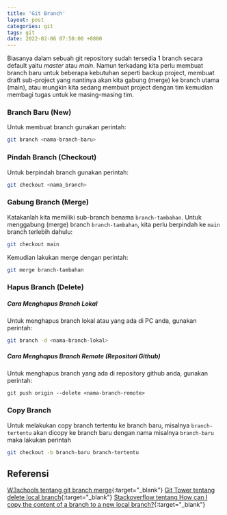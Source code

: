 ```yaml
---
title: 'Git Branch'
layout: post
categories: git
tags: git
date: 2022-02-06 07:50:00 +0800
---
```


Biasanya dalam sebuah git repository sudah tersedia 1 branch secara default yaitu _master_ atau _main_. Namun terkadang kita perlu membuat branch baru untuk beberapa kebutuhan seperti backup project, membuat draft sub-project yang nantinya akan kita gabung (merge) ke branch utama (main), atau mungkin kita sedang membuat project dengan tim kemudian membagi tugas untuk ke masing-masing tim.

### Branch Baru (New)
Untuk membuat branch gunakan perintah:
```bash
git branch <nama-branch-baru>
```
### Pindah Branch (Checkout)
Untuk berpindah branch gunakan perintah:
```bash
git checkout <nama_branch>
```
### Gabung Branch (Merge)
Katakanlah kita memiliki sub-branch benama `branch-tambahan`.
Untuk menggabung (merge) branch `branch-tambahan`, kita perlu berpindah ke `main` branch terlebih dahulu:
```bash
git checkout main
```
Kemudian lakukan merge dengan perintah:
```bash
git merge branch-tambahan
```
### Hapus Branch (Delete)
##### Cara Menghapus Branch Lokal
Untuk menghapus branch lokal atau yang ada di PC anda, gunakan perintah:
```bash
git branch -d <nama-branch-lokal>
```
##### Cara Menghapus Branch Remote (Repositori Github)
Untuk menghapus branch yang ada di repository github anda, gunakan perintah:
```
git push origin --delete <nama-branch-remote>
```

### Copy Branch 
Untuk melakukan copy branch tertentu ke branch baru, misalnya `branch-tertentu` akan dicopy ke branch baru dengan nama misalnya `branch-baru` maka lakukan perintah
```bash
git checkout -b branch-baru branch-tertentu
```

## Referensi
[W3schools tentang git branch merge](https://www.w3schools.com/git/git_branch_merge.asp?remote=github){:target="_blank"}
[Git Tower tentang delete local branch](https://www.git-tower.com/learn/git/faq/delete-local-branch/){:target="_blank"}
[Stackoverflow tentang How can I copy the content of a branch to a new local branch?](https://stackoverflow.com/questions/14998923/how-can-i-copy-the-content-of-a-branch-to-a-new-local-branch){:target="_blank"}
